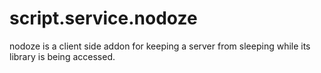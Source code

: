script.service.nodoze
===================

nodoze is a client side addon for keeping a server from sleeping while its library is being accessed.
